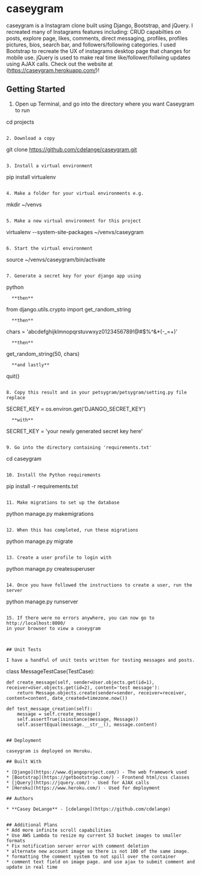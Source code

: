 # caseygram
caseygram is a Instagram clone built using Django, Bootstrap, and jQuery. I recreated many of Instagrams features including: CRUD capabilties on posts, explore page, likes, comments, direct messaging, profiles, profiles pictures, bios, search bar, and followers/following categories. I used Bootstrap to recreate the UX of instagrams desktop page that changes for mobile use. jQuery is used to make real time like/follower/follwing updates using AJAX calls. Check out the website at (https://caseygram.herokuapp.com/)!
## Getting Started

1. Open up Terminal, and go into the directory where you want Caseygram to run

cd projects
```

2. Download a copy
```
git clone https://github.com/cdelange/caseygram.git
```

3. Install a virtual environment
```
pip install virtualenv
```

4. Make a folder for your virtual environments e.g.
```
mkdir ~/venvs
```

5. Make a new virtual environment for this project
```
virtualenv --system-site-packages ~/venvs/caseygram
```

6. Start the virtual environment
```
source ~/venvs/caseygram/bin/activate
```

7. Generate a secret key for your django app using
```
python
```
  **then**
```
from django.utils.crypto import get_random_string
```
  **then**
```
chars = 'abcdefghijklmnopqrstuvwxyz0123456789!@#$%^&*(-_=+)'
```
  **then**
```
get_random_string(50, chars)
```
  **and lastly**
```
quit()
```

8. Copy this result and in your petsygram/petsygram/setting.py file replace
```
SECRET_KEY = os.environ.get('DJANGO_SECRET_KEY')
```
  **with**
```
SECRET_KEY = 'your newly generated secret key here'
```

9. Go into the directory containing 'requirements.txt'
```
cd caseygram
```

10. Install the Python requirements
```
pip install -r requirements.txt
```

11. Make migrations to set up the database
```
python manage.py makemigrations
```

12. When this has completed, run these migrations
```
python manage.py migrate
```

13. Create a user profile to login with
```
python manage.py createsuperuser
```

14. Once you have followed the instructions to create a user, run the server
```
python manage.py runserver
```

15. If there were no errors anywhere, you can now go to http://localhost:8000/
in your browser to view a caseygram



## Unit Tests

I have a handful of unit tests written for testing messages and posts.

```
class MessageTestCase(TestCase):

    def create_message(self, sender=User.objects.get(id=1), receiver=User.objects.get(id=2), content='test message'):
        return Message.objects.create(sender=sender, receiver=receiver, content=content, date_created=timezone.now())

    def test_message_creation(self):
        message = self.create_message()
        self.assertTrue(isinstance(message, Message))
        self.assertEqual(message.__str__(), message.content)
```

## Deployment

caseygram is deployed on Heroku.

## Built With

* [Django](https://www.djangoproject.com/) - The web framework used
* [Bootstrap](https://getbootstrap.com/) - Frontend html/css classes
* [jQuery](https://jquery.com/) - Used for AJAX calls
* [Heroku](https://www.heroku.com/) - Used for deployment

## Authors

* **Casey DeLange** - [cdelange](https://github.com/cdelange)


## Additional Plans
* Add more infinite scroll capabilities
* Use AWS Lambda to resize my current S3 bucket images to smaller formats
* Fix notification server error with comment deletion
* alternate new account image so there is not 100 of the same image.
* formatting the comment system to not spill over the container
* comment text field on image page. and use ajax to submit comment and update in real time
